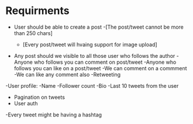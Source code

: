 # Requirments

- User should be able  to create a post
    -[The post/tweet cannot be more than 250 chars]
    - [Every post/tweet will hvaing support for image upload]

- Any post should we visible to all those user who follows the author
-Anyone who follows you can comment on post/tweet
-Anyone who follows you can like on a post/tweet
-We can comment on a commment 
-We can like any comment also
-Retweeting

-User profile:
    -Name
    -Follower count
    -Bio
    -Last 10 tweets from the user

- Pagination on tweets
- User auth

-Every tweet might be having a hashtag

